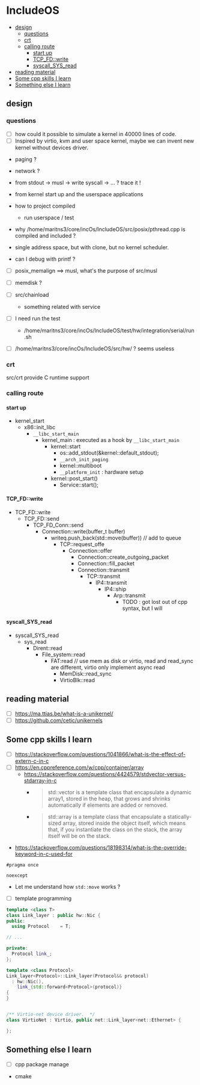# IncludeOS

<!-- vim-markdown-toc GitLab -->

- [design](#design)
  - [questions](#questions)
  - [crt](#crt)
  - [calling route](#calling-route)
    - [start up](#start-up)
    - [TCP_FD::write](#tcp_fdwrite)
    - [syscall_SYS_read](#syscall_sys_read)
- [reading material](#reading-material)
- [Some cpp skills I learn](#some-cpp-skills-i-learn)
- [Something else I learn](#something-else-i-learn)

<!-- vim-markdown-toc -->

## design

### questions
- [ ] how could it possible to simulate a kernel in 40000 lines of code.
- [ ] Inspired by virtio, kvm and user space kernel, maybe we can invent new kernel without devices driver.

- paging ?
- network ?
- from stdout -> musl -> write syscall -> ... ? trace it !

- from kernel start up and the userspace applications

- how to project compiled
  - run userspace / test

- why /home/maritns3/core/incOs/IncludeOS/src/posix/pthread.cpp is compiled and included ?

- single address space, but with clone, but no kernel scheduler.

- can I debug with printf ?

- [ ] posix_memalign ==> musl, what's the purpose of src/musl

- [ ] memdisk ?

- [ ] src/chainload
  - something related with service

- [ ] I need run the test
  - /home/maritns3/core/incOs/IncludeOS/test/hw/integration/serial/run.sh

- [ ] /home/maritns3/core/incOs/IncludeOS/src/hw/ ? seems useless


### crt
src/crt provide C runtime support

### calling route

#### start up
- kernel_start
  - x86::init_libc
    - `__libc_start_main`
      - kernel_main : executed as a hook by `__libc_start_main`
        - kernel::start
          - os::add_stdout(&kernel::default_stdout);
          - `__arch_init_paging`
          - kernel::multiboot
          - `__platform_init` : hardware setup
        - kernel::post_start()
          - Service::start();

#### TCP_FD::write
- TCP_FD::write
  - TCP_FD::send
    - TCP_FD_Conn::send
      - Connection::write(buffer_t buffer)
        - writeq.push_back(std::move(buffer)) // add to queue
          - TCP::request_offe
            - Connection::offer
              - Connection::create_outgoing_packet
              - Connection::fill_packet
              - Connection::transmit
                - TCP::transmit
                  - IP4::transmit
                    - IP4::ship
                      - Arp::transmit
                        - TODO : got lost out of cpp syntax, but I will 

#### syscall_SYS_read
- syscall_SYS_read
  - sys_read
    - Dirent::read
      - File_system::read
        - FAT:read // use mem as disk or virtio, read and read_sync are different, virtio only implement async read
          - MemDisk::read_sync
          - VirtioBlk::read


## reading material
- [ ] https://ma.ttias.be/what-is-a-unikernel/
- [ ] https://github.com/cetic/unikernels

## Some cpp skills I learn
- [ ] https://stackoverflow.com/questions/1041866/what-is-the-effect-of-extern-c-in-c
- [ ] https://en.cppreference.com/w/cpp/container/array
  - https://stackoverflow.com/questions/4424579/stdvector-versus-stdarray-in-c
    - > std::vector is a template class that encapsulate a dynamic array1, stored in the heap, that grows and shrinks automatically if elements are added or removed. 
    - > std::array is a template class that encapsulate a statically-sized array, stored inside the object itself, which means that, if you instantiate the class on the stack, the array itself will be on the stack.
- https://stackoverflow.com/questions/18198314/what-is-the-override-keyword-in-c-used-for

```
#pragma once

noexcept
```

- Let me understand how `std::move` works ?

- [ ] template programming

```cpp
template <class T>
class Link_layer : public hw::Nic {
public:
  using Protocol    = T;

// ...

private:
  Protocol link_;
};

template <class Protocol>
Link_layer<Protocol>::Link_layer(Protocol&& protocol)
  : hw::Nic(),
    link_{std::forward<Protocol>(protocol)}
{
}


/** Virtio-net device driver.  */
class VirtioNet : Virtio, public net::Link_layer<net::Ethernet> {

};
```

## Something else I learn
- [ ] cpp package manage 

- cmake
